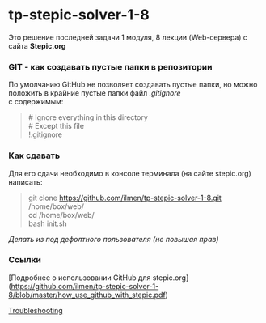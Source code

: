 # tp-stepic-solver-1-8
Это решение последней задачи 1 модуля, 8 лекции (Web-сервера) с сайта **Stepic.org** 

### GIT - как создавать пустые папки в репозитории
По умолчанию GitHub не позволяет создавать пустые папки, но можно положить в крайние пустые папки файл *.gitignore*  
с содержимым:  
> \# Ignore everything in this directory  
> \# Except this file  
> !.gitignore  

### Как сдавать
Для его сдачи необходимо в консоле терминала (на сайте stepic.org) написать:  
> git clone https://github.com/ilmen/tp-stepic-solver-1-8.git /home/box/web/  
> cd /home/box/web/  
> bash init.sh

*Делать из под дефолтного пользователя (не повышая прав)*

### Ссылки
[Подробнее о использовании GitHub для stepic.org] (https://github.com/ilmen/tp-stepic-solver-1-8/blob/master/how_use_github_with_stepic.pdf)

[Troubleshooting](https://github.com/ilmen/tp-stepic-solver-1-8/blob/master/Troubleshooting.txt)
